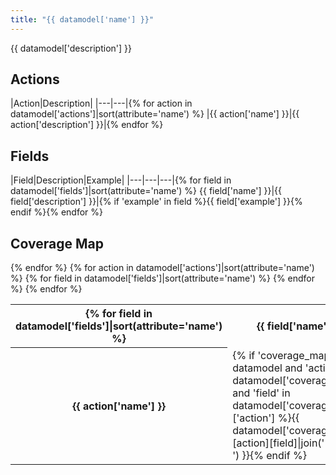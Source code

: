 ```yaml
---
title: "{{ datamodel['name'] }}"
---
```

{{ datamodel['description'] }}

## Actions
|Action|Description|
|---|---|{% for action in datamodel['actions']|sort(attribute='name') %}
|{{ action['name'] }}|{{ action['description'] }}|{% endfor %}

## Fields
|Field|Description|Example|
|---|---|---|{% for field in datamodel['fields']|sort(attribute='name') %}
{{ field['name'] }}|{{ field['description'] }}|{% if 'example' in field %}{{ field['example'] }}{% endif %}{% endfor %}

## Coverage Map
<table>
  <tr>
    <th />{% for field in datamodel['fields']|sort(attribute='name') %}
    <th>{{ field['name'] }}</th>{% endfor %}
  </tr>{% for action in datamodel['actions']|sort(attribute='name') %}
  <tr>
    <th>{{ action['name'] }}</th>{% for field in datamodel['fields']|sort(attribute='name') %}
    <td style="white-space: pre-wrap;">{% if 'coverage_map' in datamodel and 'action' in datamodel['coverage_map'] and 'field' in datamodel['coverage_map']['action'] %}{{ datamodel['coverage_map'][action][field]|join('&#10') }}{% endif %}</td>{% endfor %}
  </tr>{% endfor %}
</table>
